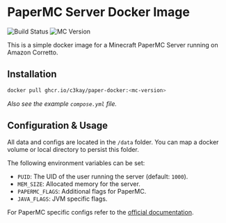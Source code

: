 # PaperMC Server Docker Image

![Build Status](https://img.shields.io/github/actions/workflow/status/c3kay/paper-docker/build.yml)
![MC Version](https://img.shields.io/badge/dynamic/yaml?url=https%3A%2F%2Fraw.githubusercontent.com%2Fc3kay%2Fpaper-docker%2Fmaster%2F.github%2Fworkflows%2Fbuild.yml&query=%24.jobs.build.env.MC_VERSION&label=minecraft)


This is a simple docker image for a Minecraft PaperMC Server running on Amazon Corretto.

## Installation

```sh
docker pull ghcr.io/c3kay/paper-docker:<mc-version>
```

*Also see the example `compose.yml` file.*

## Configuration & Usage

All data and configs are located in the `/data` folder. You can map a docker volume or local directory to persist this folder.

The following environment variables can be set:
- `PUID`: The UID of the user running the server (default: `1000`).
- `MEM_SIZE`: Allocated memory for the server.
- `PAPERMC_FLAGS`: Additional flags for PaperMC.
- `JAVA_FLAGS`: JVM specific flags.

For PaperMC specific configs refer to the [official documentation](https://docs.papermc.io/paper/reference/configuration).
